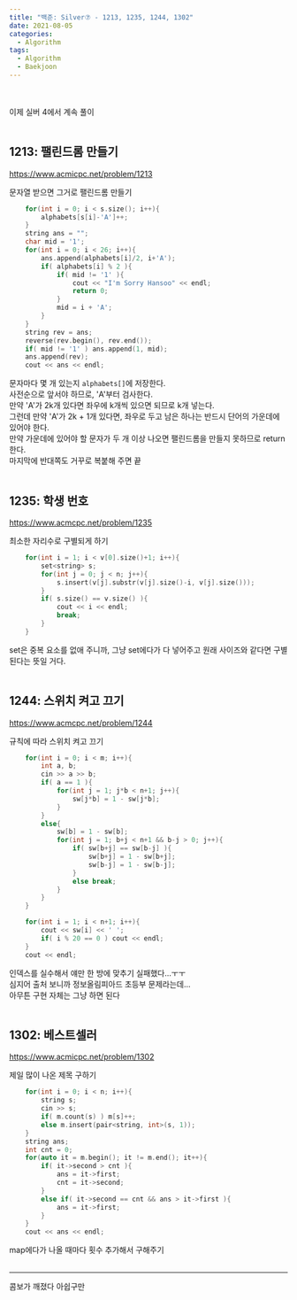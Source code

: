 ```yaml
---
title: "백준: Silver⑦ - 1213, 1235, 1244, 1302"
date: 2021-08-05
categories:
  - Algorithm
tags:
  - Algorithm
  - Baekjoon
---
```


<br></br>
이제 실버 4에서 계속 풀이
<br></br>

## 1213: 팰린드롬 만들기
https://www.acmicpc.net/problem/1213

문자열 받으면 그거로 팰린드롬 만들기

```cpp
    for(int i = 0; i < s.size(); i++){
        alphabets[s[i]-'A']++;
    }
    string ans = "";
    char mid = '1';
    for(int i = 0; i < 26; i++){
        ans.append(alphabets[i]/2, i+'A');
        if( alphabets[i] % 2 ){
            if( mid != '1' ){
                cout << "I'm Sorry Hansoo" << endl;
                return 0;
            }
            mid = i + 'A';
        }
    }
    string rev = ans;
    reverse(rev.begin(), rev.end());
    if( mid != '1' ) ans.append(1, mid);
    ans.append(rev);
    cout << ans << endl;
```
문자마다 몇 개 있는지 `alphabets[]`에 저장한다.  
사전순으로 앞서야 하므로, 'A'부터 검사한다.  
만약 'A'가 2k개 있다면 좌우에 k개씩 있으면 되므로 k개 넣는다.  
그런데 만약 'A'가 2k + 1개 있다면, 좌우로 두고 남은 하나는 반드시 단어의 가운데에 있어야 한다.  
만약 가운데에 있어야 할 문자가 두 개 이상 나오면 팰린드롬을 만들지 못하므로 return 한다.  
마지막에 반대쪽도 거꾸로 복붙해 주면 끝
<br></br>

## 1235: 학생 번호
https://www.acmcpc.net/problem/1235

최소한 자리수로 구별되게 하기

```cpp
    for(int i = 1; i < v[0].size()+1; i++){
        set<string> s;
        for(int j = 0; j < n; j++){
            s.insert(v[j].substr(v[j].size()-i, v[j].size()));
        }
        if( s.size() == v.size() ){
            cout << i << endl;
            break;
        }
    }
```
set은 중복 요소를 없애 주니까, 그냥 set에다가 다 넣어주고 원래 사이즈와 같다면 구별된다는 뜻일 거다.
<br></br>

## 1244: 스위치 켜고 끄기
https://www.acmcpc.net/problem/1244

규칙에 따라 스위치 켜고 끄기

```cpp
    for(int i = 0; i < m; i++){
        int a, b;
        cin >> a >> b;
        if( a == 1 ){
            for(int j = 1; j*b < n+1; j++){
                sw[j*b] = 1 - sw[j*b];
            }
        }
        else{
            sw[b] = 1 - sw[b];
            for(int j = 1; b+j < n+1 && b-j > 0; j++){
                if( sw[b+j] == sw[b-j] ){
                    sw[b+j] = 1 - sw[b+j];
                    sw[b-j] = 1 - sw[b-j];
                }
                else break;
            }
        }
    }

    for(int i = 1; i < n+1; i++){
        cout << sw[i] << ' ';
        if( i % 20 == 0 ) cout << endl;
    }
    cout << endl;
```
인덱스를 실수해서 얘만 한 방에 맞추기 실패했다...ㅜㅜ  
심지어 출처 보니까 정보올림피아드 초등부 문제라는데...  
아무튼 구현 자체는 그냥 하면 된다
<br></br>

## 1302: 베스트셀러
https://www.acmicpc.net/problem/1302

제일 많이 나온 제목 구하기

```cpp
    for(int i = 0; i < n; i++){
        string s;
        cin >> s;
        if( m.count(s) ) m[s]++;
        else m.insert(pair<string, int>(s, 1));
    }
    string ans;
    int cnt = 0;
    for(auto it = m.begin(); it != m.end(); it++){
        if( it->second > cnt ){
            ans = it->first;
            cnt = it->second;
        }
        else if( it->second == cnt && ans > it->first ){
            ans = it->first;
        }
    }
    cout << ans << endl;
```
map에다가 나올 때마다 횟수 추가해서 구해주기
<br></br>

---
콤보가 깨졌다 아쉽구만
<br></br>

